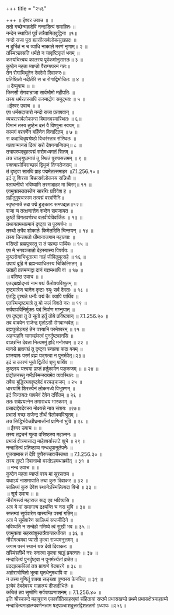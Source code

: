+++
title = "२५६"

+++
॥ ईश्वर उवाच ॥ ॥  
ततो गच्छेन्महादेवि नन्दादित्यं समाहितः ॥  
नन्देन स्थापितं पूर्वं तत्रैवामितबुद्धिना ॥१॥  
नन्दो राजा पुरा ह्यासीत्सर्वलोकसुखप्रदः ॥  
न दुर्भिक्षं न च व्याधि नाकाले मरणं नृणाम्॥ २ ॥  
तस्मिञ्छासति धर्मज्ञे न चावृष्टिकृतं भयम् ॥  
कस्यचित्त्वथ कालस्य पूर्वकर्मानुसारतः॥ ३ ॥  
कुष्ठेन महता व्याप्तो वैराग्यपरमं गतः॥  
तेन रोगाभिभूतेन देवदेवो दिवाकरः॥  
प्रतिष्ठितो नदीतीरे स च रोगाद्विमोचितः ॥ ४ ॥  
॥ देव्युवाच ॥ ॥  
किमसौ रोगवान्राजा सार्वभौमो महीपतिः ॥  
तस्य धर्मरतस्यापि कस्माद्रोग समुद्भवः ॥ ५ ॥  
॥ईश्वर उवाच ॥ ॥  
एष धर्मसदाचारो नन्दो राजा प्रतापवान् ॥  
व्यचरत्सर्वलोकान्स विमानवरमास्थितः ॥ ६॥  
विमानं तस्य तुष्टेन दत्तं वै विष्णुना स्वयम् ॥  
कामगं वरवर्णेन बर्हिणेन विनादितम् ॥ ७ ॥  
स कदाचिन्नृपश्रेष्ठो विचरंस्तत्र संस्थितः ॥  
गतवान्मानसं दिव्यं सरो देवगणान्वितम्॥ ८ ॥  
तत्रापश्यद्बृहत्पद्मं सरोमध्यगतं सितम् ॥  
तत्र चाङ्गुष्ठमात्रं तु स्थितं पुरुषसत्तमम् ॥ ९ ॥  
रक्तवासोभिराच्छन्नं द्विभुजं तिग्मतेजसम् ॥  
तं दृष्ट्वा सारथिं प्राह पद्ममेतत्समाहर ॥7.1.256.१०॥  
इदं तु शिरसा बिभ्रत्सर्वलोकस्य सन्निधौ ॥  
श्लाघनीयो भविष्यामि तस्मादाहर मा चिरम्॥ ११ ॥  
एवमुक्तस्ततस्तेन सारथिः प्रविवेश ह ॥  
ग्रहीतुमुपचक्राम तत्पद्मं वरवर्णिनि॥  
स्पृष्टमात्रे तदा पद्मे हुङ्कारः समपद्यत॥१२॥  
राजा च तत्क्षणात्तेन शब्देन समजायत ॥  
कुष्ठी विगतवर्णश्च बलवीर्यविवर्जितः ॥ १३ ॥  
तथागतमथात्मानं दृष्ट्वा स पुरुषर्षभः ॥  
तस्थौ तत्रैव शोकार्तः किमेतदिति चिन्तयन् ॥ १४ ॥  
तस्य चिन्तयतो धीमानाजगाम महातपाः ॥  
वसिष्ठो ब्रह्मपुत्रस्तु स तं पप्रच्छ पार्थिवः ॥ १५ ॥  
एष मे भगवञ्जातो देहस्यास्य विपर्ययः ॥  
कुष्ठरोगाभिभूतात्मा नाहं जीवितुमुत्सहे ॥ १६ ॥  
उपायं ब्रूहि मे ब्रह्मन्व्याधितस्य चिकित्सितम् ॥  
उताहो व्रतमन्यद्वा दानं यज्ञमथापि वा ॥ १७ ॥  
॥ वसिष्ठ उवाच ॥ ॥  
एतद्ब्रह्मोद्भवं नाम पद्मं त्रैलोक्यविश्रुतम् ॥  
दृष्टमात्रेण चानेन दृष्टाः स्युः सर्व देवताः ॥ १८ ॥  
एतद्धि दृश्यते धन्यैः पद्मं कैः क्वापि पार्थिव ॥  
एतस्मिन्दृष्टमात्रे तु यो जलं विशते नरः ॥ १९ ॥  
सर्वपापविनिर्मुक्तः पदं निर्वाण माप्नुयात् ॥  
एष दृष्ट्वा तु ते सूतो हर्तुं तोये प्रविष्टवान् ॥ 7.1.256.२० ॥  
तव वाक्येन राजेन्द्र मृतोऽसौ रोगवान्भवेत् ॥  
ब्रह्मपुत्रोऽप्यहं तेन पश्यामि परमेश्वरम् ॥ २१ ॥  
अहन्यहनि चागच्छंस्त्वं पुनर्दृष्टवानसि ॥  
वाञ्छन्ति देवता नित्यममुं हृदि मनोरथम् ॥ २२ ॥  
मानसे ब्रह्मपद्मं तु दृष्ट्वा स्नात्वा कदा वयम् ॥  
प्राप्स्यामः परमं ब्रह्म यद्गत्वा न पुनर्भवेत्॥२३॥  
इदं च कारणं भूयो द्वितीयं शृणु पार्थिव ॥  
कुष्ठस्य यत्त्वया प्राप्तं हर्तुकामेन पङ्कजम् ॥ ॥ २४ ॥  
प्रद्योतनस्तु गर्भेऽस्मिन्स्वयमेव व्यवस्थितः ॥  
तवैषा बुद्धिरभवद्दृष्ट्वेदं वरपङ्कजम् ॥ २५ ॥  
धारयामि शिरस्येनं लोकमध्ये विभूषणम् ॥  
इदं चिन्तयतः पापमेवं देवेन दर्शितम् ॥ २६ ॥  
ततः सर्वप्रयत्नेन तमाराधय भास्करम् ॥  
प्रसादाद्देवदेवस्य मोक्ष्यसे नात्र संशयः ॥२७॥  
प्रभासं गच्छ राजेन्द्र तीर्थं त्रैलोक्यविश्रुतम् ॥  
तत्र सिद्धिर्भवेच्छीघ्रमार्त्तानां प्राणिनां भुवि ॥ २८ ॥  
॥ ईश्वर उवाच ॥ ॥  
तस्य तद्वचनं श्रुत्वा वसिष्ठस्य महात्मनः ॥  
प्रभासं क्षेत्रमासाद्य माहेश्वर्यास्तटे शुभे ॥ २९ ॥  
नन्दादित्यं प्रतिष्ठाप्य गन्धधूपानुलेपनैः ॥  
पूजयामास तं देवि पुष्पैरुच्चावचैस्तथा ॥ 7.1.256.३० ॥  
तस्य तुष्टो दिवानाथो वरदोऽहमथाब्रवीत् ॥ ३१ ॥  
॥ नन्द उवाच ॥ ॥  
कुष्ठेन महता व्याप्तं पश्य मां सुरसत्तम ॥  
यथाऽयं नाशमायाति तथा कुरु दिवाकर ॥ ३२ ॥  
सान्निध्यं कुरु देवेश स्थानेऽस्मिन्नित्यदा विभो ॥ ३३ ॥  
॥ सूर्य उवाच ॥ ॥  
नीरोगस्त्वं महाराज सद्य एव भविष्यसि ॥  
अत्र ये मां समागत्य द्रक्ष्यन्ति च नरा भुवि ॥ ३४ ॥  
सप्तम्यां सूर्यवारेण यास्यन्ति परमां गतिम्॥  
अत्र मे सूर्यवारेण सान्निध्यं सप्तमीदिने ॥  
भविष्यति न सन्देहो गमिष्ये त्वं सुखी भव ॥ ३५ ॥  
एवमुक्त्वा सहस्रांशुस्तत्रैवान्तरधीयत ॥ ३६ ॥  
नीरोगत्वमवा प्यासौ कृत्वा राज्यमनुत्तमम् ॥  
जगाम परमं स्थानं यत्र देवो दिवाकरः ॥  
तस्मिंस्तीर्थे नरः स्नात्वा कृत्वा श्राद्धं प्रयत्नतः ॥ ३७ ॥  
नन्दादित्यं पुनर्दृष्ट्वा न पुनर्मर्त्त्यतां व्रजेत॥  
प्रदद्यात्कपिलां तत्र ब्राह्मणे वेदपारगे ॥ ३८ ॥  
अहोरात्रोषितो भूत्वा घृतधेनुमथापि वा ॥  
न तस्य गुणितुं शक्या सङ्ख्या पुण्यस्य केनचित् ॥ ३९ ॥  
इत्येवं देवदेवस्य माहात्म्यं दीप्तदीधितेः ॥  
कथितं तव सुश्रोणि सर्वपापप्रणाशनम् ॥ 7.1.256.४० ॥  
इति श्रीस्कान्दे महापुराण एकाशीतिसाहस्र्यां संहितायां सप्तमे प्रभासखण्डे प्रथमे प्रभासक्षेत्रमाहात्म्ये नन्दादित्यमाहात्म्यवर्णनन्नाम षट्पञ्चाशदुत्तरद्विशततमो ऽध्यायः ॥२५६॥